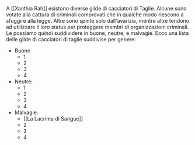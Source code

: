 A [[Xanthia Rah]] esistono diverse gilde di cacciatori di Taglie. Alcune sono votate alla cattura di criminali comprovati che in qualche modo riescono a sfuggire alla legge. Altre sono spinte solo dall'avarizia, mentre altre tendono ad utilizzare il loro status per proteggere membri di organizzazioni criminali. Le possiamo quindi suddividere in buone, neutre, e malvagie. 
Ecco una lista delle gilde di cacciatori di taglie suddivise per genere:
- Buone
	- 1
	- 2
	- 3
	- 4
- Neutre:
	- 1
	- 2
	- 3
	- 4
- Malvagie:
	- [[La Lacrima di Sangue]]
	- 2
	- 3
	- 4
